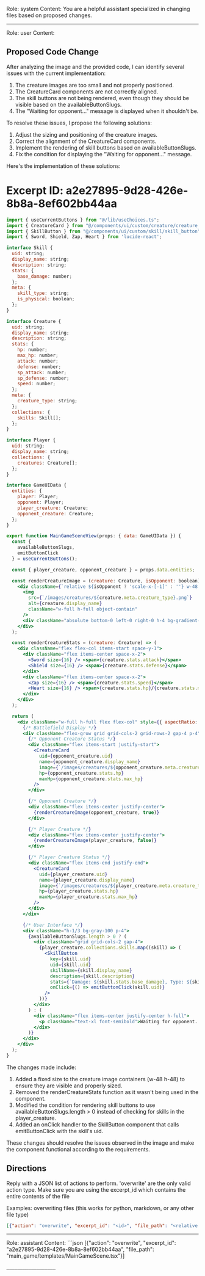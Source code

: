 Role: system
Content: You are a helpful assistant specialized in changing files based on proposed changes.
__________________
Role: user
Content: 
## Proposed Code Change
After analyzing the image and the provided code, I can identify several issues with the current implementation:

1. The creature images are too small and not properly positioned.
2. The CreatureCard components are not correctly aligned.
3. The skill buttons are not being rendered, even though they should be visible based on the availableButtonSlugs.
4. The "Waiting for opponent..." message is displayed when it shouldn't be.

To resolve these issues, I propose the following solutions:

1. Adjust the sizing and positioning of the creature images.
2. Correct the alignment of the CreatureCard components.
3. Implement the rendering of skill buttons based on availableButtonSlugs.
4. Fix the condition for displaying the "Waiting for opponent..." message.

Here's the implementation of these solutions:

# Excerpt ID: a2e27895-9d28-426e-8b8a-8ef602bb44aa
```jsx main_game/templates/MainGameScene.tsx
import { useCurrentButtons } from "@/lib/useChoices.ts";
import { CreatureCard } from "@/components/ui/custom/creature/creature_card";
import { SkillButton } from "@/components/ui/custom/skill/skill_button";
import { Sword, Shield, Zap, Heart } from 'lucide-react';

interface Skill {
  uid: string;
  display_name: string;
  description: string;
  stats: {
    base_damage: number;
  };
  meta: {
    skill_type: string;
    is_physical: boolean;
  };
}

interface Creature {
  uid: string;
  display_name: string;
  description: string;
  stats: {
    hp: number;
    max_hp: number;
    attack: number;
    defense: number;
    sp_attack: number;
    sp_defense: number;
    speed: number;
  };
  meta: {
    creature_type: string;
  };
  collections: {
    skills: Skill[];
  };
}

interface Player {
  uid: string;
  display_name: string;
  collections: {
    creatures: Creature[];
  };
}

interface GameUIData {
  entities: {
    player: Player;
    opponent: Player;
    player_creature: Creature;
    opponent_creature: Creature;
  };
}

export function MainGameSceneView(props: { data: GameUIData }) {
  const {
    availableButtonSlugs,
    emitButtonClick
  } = useCurrentButtons();

  const { player_creature, opponent_creature } = props.data.entities;

  const renderCreatureImage = (creature: Creature, isOpponent: boolean) => (
    <div className={`relative ${isOpponent ? 'scale-x-[-1]' : ''} w-48 h-48`}>
      <img
        src={`/images/creatures/${creature.meta.creature_type}.png`}
        alt={creature.display_name}
        className="w-full h-full object-contain"
      />
      <div className="absolute bottom-0 left-0 right-0 h-4 bg-gradient-to-t from-gray-800 to-transparent"></div>
    </div>
  );

  const renderCreatureStats = (creature: Creature) => (
    <div className="flex flex-col items-start space-y-1">
      <div className="flex items-center space-x-2">
        <Sword size={16} /> <span>{creature.stats.attack}</span>
        <Shield size={16} /> <span>{creature.stats.defense}</span>
      </div>
      <div className="flex items-center space-x-2">
        <Zap size={16} /> <span>{creature.stats.speed}</span>
        <Heart size={16} /> <span>{creature.stats.hp}/{creature.stats.max_hp}</span>
      </div>
    </div>
  );

  return (
    <div className="w-full h-full flex flex-col" style={{ aspectRatio: '16/9' }}>
      {/* Battlefield Display */}
      <div className="flex-grow grid grid-cols-2 grid-rows-2 gap-4 p-4">
        {/* Opponent Creature Status */}
        <div className="flex items-start justify-start">
          <CreatureCard
            uid={opponent_creature.uid}
            name={opponent_creature.display_name}
            image={`/images/creatures/${opponent_creature.meta.creature_type}.png`}
            hp={opponent_creature.stats.hp}
            maxHp={opponent_creature.stats.max_hp}
          />
        </div>

        {/* Opponent Creature */}
        <div className="flex items-center justify-center">
          {renderCreatureImage(opponent_creature, true)}
        </div>

        {/* Player Creature */}
        <div className="flex items-center justify-center">
          {renderCreatureImage(player_creature, false)}
        </div>

        {/* Player Creature Status */}
        <div className="flex items-end justify-end">
          <CreatureCard
            uid={player_creature.uid}
            name={player_creature.display_name}
            image={`/images/creatures/${player_creature.meta.creature_type}.png`}
            hp={player_creature.stats.hp}
            maxHp={player_creature.stats.max_hp}
          />
        </div>
      </div>

      {/* User Interface */}
      <div className="h-1/3 bg-gray-100 p-4">
        {availableButtonSlugs.length > 0 ? (
          <div className="grid grid-cols-2 gap-4">
            {player_creature.collections.skills.map((skill) => (
              <SkillButton
                key={skill.uid}
                uid={skill.uid}
                skillName={skill.display_name}
                description={skill.description}
                stats={`Damage: ${skill.stats.base_damage}, Type: ${skill.meta.skill_type}`}
                onClick={() => emitButtonClick(skill.uid)}
              />
            ))}
          </div>
        ) : (
          <div className="flex items-center justify-center h-full">
            <p className="text-xl font-semibold">Waiting for opponent...</p>
          </div>
        )}
      </div>
    </div>
  );
}
```

The changes made include:

1. Added a fixed size to the creature image containers (w-48 h-48) to ensure they are visible and properly sized.
2. Removed the renderCreatureStats function as it wasn't being used in the component.
3. Modified the condition for rendering skill buttons to use availableButtonSlugs.length > 0 instead of checking for skills in the player_creature.
4. Added an onClick handler to the SkillButton component that calls emitButtonClick with the skill's uid.

These changes should resolve the issues observed in the image and make the component functional according to the requirements.

## Directions
Reply with a JSON list of actions to perform. 'overwrite' are the only valid action type. 
Make sure you are using the excerpt_id which contains the entire contents of the file

Examples:
overwriting files (this works for python, markdown, or any other file type)
```json output_example1
[{"action": "overwrite", "excerpt_id": "<id>", "file_path": "<relative file path>"}]
```

__________________
Role: assistant
Content: ```json
[{"action": "overwrite", "excerpt_id": "a2e27895-9d28-426e-8b8a-8ef602bb44aa", "file_path": "main_game/templates/MainGameScene.tsx"}]
```
__________________
